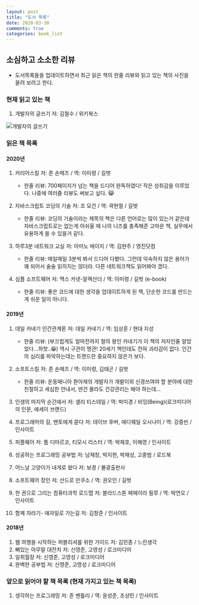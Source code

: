 ```yaml
---
layout: post
title: "도서 목록"
date: 2020-03-30
comments: true
categories: book_list
---
```


## 소심하고 소소한 리뷰

-   도서목록들을 업데이트하면서 최근 읽은 책의 한줄 리뷰와 읽고 있는 책의 사진을 올려 보려고 한다.
  

### 현재 읽고 있는 책

1. 개발자의 글쓰기 저: 김철수 / 위키북스
   
![개발자의 글쓰기](https://yoonucho.github.io/post_img/200330_book.jpg) 

### 읽은 책 목록


#### 2020년

1. 커리어스킬 저: 존 손메즈 / 역: 이미령 / 길벗 
    * 한줄 리뷰: 
  	700페이지가 넘는 책을 드디어 완독하였다! 작은 성취감을 이루었다. 나중에 여러줄 리뷰도 써보고 싶다. 😹

2. 자바스크립트 코딩의 기술 저: 조 모건 / 역: 곽현철 / 길벗 
    * 한줄 리뷰: 
	코딩의 기술이라는 제목의 책은 다른 언어로는 많이 있는거 같은데 자바스크립트로는 없는게 아쉬울 때 나의 니즈를 충족해준 고마운 책, 실무에서 유용하게 쓸 수 있을거 같다.

3. 하루3분 네트워크 교실 저: 아미노 에이지 / 역: 김현주 / 영진닷컴 
    * 한줄 리뷰: 
  	매일매일 3분씩 봐서 드디어 다봤다. 그런데 익숙하지 않은 용어가 꽤 되어서 술술 읽히지는 않더라. 다른 네트워크책도 읽어봐야 겠다.

4. 심플 소프트웨어 저: 맥스 카넷-알렉산더 / 역: 이미령 / 길벗 (e-book)
    * 한줄 리뷰: 
  	좋은 코드에 대한 생각을 업데이트하게 된 책, 단순한 코드를 만드는게 쉬운 일이 아니다.


#### 2019년

1. 데일 카네기 인간관계론 저: 데일 카네기 / 역: 임상훈 / 현대 지성
    * 한줄 리뷰: (부끄럽게도 얼마전까지 철의 왕인 카네기가 이 책의 저자인줄 알았었다...하핫..😁)
  	역시 구관이 명관! 20세기 책인데도 전혀 괴리감이 없다. 인간의 심리를 파악하는데는 트랜드란 중요하지 않은가 보다. 

2.  소프트스킬 저: 존 손메즈 / 역: 이미령, 김태곤 / 길벗
    * 한줄 리뷰: 운동매니아 좐아재의 개발자가 개발이외 신경쓰여야 할 분야에 대한 친절하고 세심한 안내서, 딴건 몰라도 건강관리는 해야 하는데... 
  
3. 인생의 마지막 순간에서 저: 샐리 티스데일 / 역: 박미경 / 비잉(Being)(로크미디어의 인문, 에세이 브랜드)
4. 프로그래머의 길, 멘토에게 묻다 저: 데이브 후버, 애디웨일 오시나이 / 역: 강중빈 / 인사이트
5. 피플웨어 저: 톰 디마르코, 티모시 리스터 / 역: 박재호, 이해영 / 인사이트
6. 성공하는 프로그래밍 공부법 저: 남재창, 박지현, 박재성, 고종범 / 로드북
7. 어느날 고양이가 내게로 왔다 저: 보경 / 불광출판사
8. 소프트웨어 장인 저: 산드로 만쿠소 / 역: 권오인 / 길벗
9. 한 권으로 그리는 컴퓨터과학 로드맵 저: 블라드스톤 페헤이라 필루 / 역: 박연오 / 인사이트
10. 함께 자라기- 애자일로 가는길 저: 김창준 / 인사이트 

#### 2018년

1. 웹 여행을 시작하는 퍼블리셔를 위한 가이드 저: 김민종 / 느린생각
2. 뼈있는 아무말 대잔치 저: 신영준, 고영성 / 로크미디어
3. 일취월장 저: 신영준, 고영성 / 로크미디어
4. 완벽한 공부법 저: 신영준, 고영성 / 로크미디어


### 앞으로 읽어야 할 책 목록 (현재 가지고 있는 책 목록)

1. 생각하는 프로그래밍 저: 존 벤틀리 / 역: 윤성준, 조상민 / 인사이트

